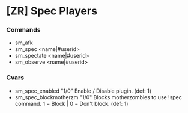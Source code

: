 # [ZR] Spec Players
### Commands

* sm_afk
* sm_spec <name|#userid>
* sm_spectate <name|#userid>
* sm_observe <name|#userid>

### Cvars

* sm_spec_enabled "1/0" Enable / Disable plugin. (def: 1)
* sm_spec_blockmotherzm "1/0" Blocks motherzombies to use !spec command. 1 = Block | 0 = Don't block. (def: 1)
